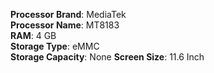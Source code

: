 **Processor Brand**: MediaTek  
**Processor Name**: MT8183  
**RAM**: 4 GB  
**Storage Type**: eMMC  
**Storage Capacity**: None
**Screen Size**: 11.6 Inch